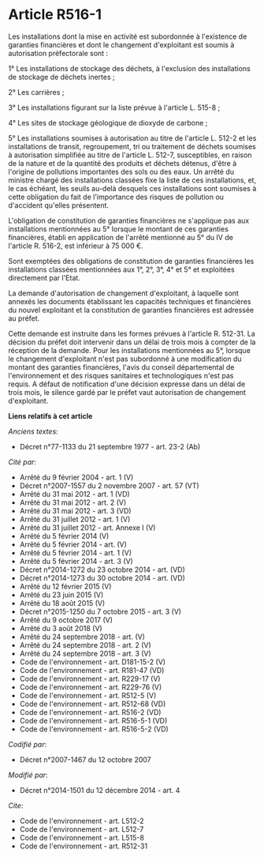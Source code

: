 # Article R516-1

Les installations dont la mise en activité est subordonnée à l'existence de garanties financières et dont le changement
d'exploitant est soumis à autorisation préfectorale sont : 

1° Les installations de stockage des déchets, à l'exclusion des installations de stockage de déchets inertes ; 

2° Les carrières ; 

3° Les installations figurant sur la liste prévue à l'article L. 515-8 ; 

4° Les sites de stockage géologique de dioxyde de carbone ; 

5° Les installations soumises à autorisation au titre de l'article L. 512-2 et les installations de transit, regroupement,
tri ou traitement de déchets soumises à autorisation simplifiée au titre de l'article L. 512-7, susceptibles, en raison de la
nature et de la quantité des produits et déchets détenus, d'être à l'origine de pollutions importantes des sols ou des eaux.
Un arrêté du ministre chargé des installations classées fixe la liste de ces installations, et, le cas échéant, les seuils
au-delà desquels ces installations sont soumises à cette obligation du fait de l'importance des risques de pollution ou
d'accident qu'elles présentent. 

L'obligation de constitution de garanties financières ne s'applique pas aux installations mentionnées au 5° lorsque le
montant de ces garanties financières, établi en application de l'arrêté mentionné au 5° du IV de l'article R. 516-2, est
inférieur à 75 000 €. 

Sont exemptées des obligations de constitution de garanties financières les installations classées mentionnées aux 1°, 2°,
3°, 4° et 5° et exploitées directement par l'Etat. 

La demande d'autorisation de changement d'exploitant, à laquelle sont annexés les documents établissant les capacités
techniques et financières du nouvel exploitant et la constitution de garanties financières est adressée au préfet. 

Cette demande est instruite dans les formes prévues à l'article R. 512-31. La décision du préfet doit intervenir dans un
délai de trois mois à compter de la réception de la demande. Pour les installations mentionnées au 5°, lorsque le changement
d'exploitant n'est pas subordonné à une modification du montant des garanties financières, l'avis du conseil départemental de
l'environnement et des risques sanitaires et technologiques n'est pas requis. A défaut de notification d'une décision
expresse dans un délai de trois mois, le silence gardé par le préfet vaut autorisation de changement d'exploitant.

**Liens relatifs à cet article**

_Anciens textes_:

  - Décret n°77-1133 du 21 septembre 1977 - art. 23-2 (Ab)

_Cité par_:

  - Arrêté du 9 février 2004 - art. 1 (V)
  - Décret n°2007-1557 du 2 novembre 2007 - art. 57 (VT)
  - Arrêté du 31 mai 2012 - art. 1 (VD)
  - Arrêté du 31 mai 2012 - art. 2 (V)
  - Arrêté du 31 mai 2012 - art. 3 (VD)
  - Arrêté du 31 juillet 2012 - art. 1 (V)
  - Arrêté du 31 juillet 2012 - art. Annexe I (V)
  - Arrêté du 5 février 2014 (V)
  - Arrêté du 5 février 2014 - art. (V)
  - Arrêté du 5 février 2014 - art. 1 (V)
  - Arrêté du 5 février 2014 - art. 3 (V)
  - Décret n°2014-1272 du 23 octobre 2014 - art. (VD)
  - Décret n°2014-1273 du 30 octobre 2014 - art. (VD)
  - Arrêté du 12 février 2015 (V)
  - Arrêté du 23 juin 2015 (V)
  - Arrêté du 18 août 2015 (V)
  - Décret n°2015-1250 du 7 octobre 2015 - art. 3 (V)
  - Arrêté du 9 octobre 2017 (V)
  - Arrêté du 3 août 2018 (V)
  - Arrêté du 24 septembre 2018 - art. (V)
  - Arrêté du 24 septembre 2018 - art. 2 (V)
  - Arrêté du 24 septembre 2018 - art. 3 (V)
  - Code de l'environnement - art. D181-15-2 (V)
  - Code de l'environnement - art. R181-47 (VD)
  - Code de l'environnement - art. R229-17 (V)
  - Code de l'environnement - art. R229-76 (V)
  - Code de l'environnement - art. R512-5 (V)
  - Code de l'environnement - art. R512-68 (VD)
  - Code de l'environnement - art. R516-2 (VD)
  - Code de l'environnement - art. R516-5-1 (VD)
  - Code de l'environnement - art. R516-5-2 (VD)

_Codifié par_:

  - Décret n°2007-1467 du 12 octobre 2007

_Modifié par_:

  - Décret n°2014-1501 du 12 décembre 2014 - art. 4

_Cite_:

  - Code de l'environnement - art. L512-2
  - Code de l'environnement - art. L512-7
  - Code de l'environnement - art. L515-8
  - Code de l'environnement - art. R512-31

